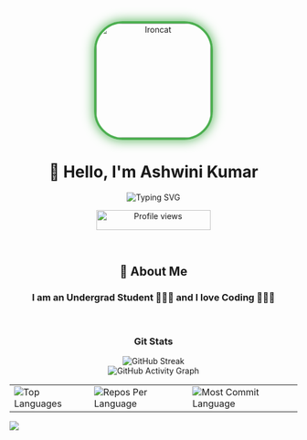 <div align="center">
  <a href="https://github.com/ashwinikumar2003">
    <img src="https://cameronmcefee.com/img/work/the-octocat/ironcat.jpg" alt="Ironcat" width="200" height="200" style="border-radius: 50px; border: 4px solid #4CAF50; box-shadow: 0 0 20px #4CAF50;">
  </a>
</div>

<h1 align="center">👋 Hello, I'm Ashwini Kumar</h1>

<p align="center">
<img src="https://readme-typing-svg.herokuapp.com?font=Fira+Code&pause=1000&color=99ff00&center=true&vCenter=true&width=435&lines=Computer+Engineer;Full-Stack+Developer;Data+Analyst;ML+Engineer;" alt="Typing SVG" />
</p>

<p align="center">
  <img src="https://komarev.com/ghpvc/?username=ashwinikumar2003&color=blueviolet&style=flat-square&label=Profile+Views" alt="Profile views" width="200" height="35">
</p><br>

<h2 align="center">🚀 About Me</h2>

<h3 align="center">I am an Undergrad Student 👨🏻‍🎓 and I love Coding 🧑🏻‍💻</h3><br>

<h3 align="center">Git Stats</h3>

<div align="center">
  <img src="https://streak-stats.demolab.com/?user=ashwinikumar2003&theme=gruvbox_light&hide_border=true" alt="GitHub Streak" />
  <br>
  <img src="https://github-readme-activity-graph.vercel.app/graph?username=ashwinikumar2003&custom_title=Ashwini's%20GitHub%20Activity%20Graph&hide_border=true&border_radius=15&theme=gruvbox_light&bg_color=000000&color=FFD700&line=1E90FF&point=1E90FF&area_color=000000&title_color=FFD700&area=true" alt="GitHub Activity Graph" />
  <br>
</div>

<div align="center">
  <table>
    <tr>
      <td>
        <img src="https://github-readme-stats.vercel.app/api/top-langs/?username=ashwinikumar2003&hide=html&hide_border=true&layout=compact&langs_count=8&theme=moltack" alt="Top Languages">
      </td>
      <td>
        <img src="https://github-profile-summary-cards.vercel.app/api/cards/repos-per-language?username=ashwinikumar2003&theme=moltack&hide_border=true" alt="Repos Per Language">
      </td>
      <td>
        <img src="https://github-profile-summary-cards.vercel.app/api/cards/most-commit-language?username=ashwinikumar2003&theme=moltack&hide_border=true" alt="Most Commit Language">
      </td>
    </tr>
  </table>
</div>

<img src="https://github-profile-summary-cards.vercel.app/api/cards/profile-details?username=ashwinikumar2003&theme=moltack&hide_border=true">

